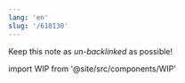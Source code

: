 ```yaml
---
lang: 'en'
slug: '/618130'
---
```


Keep this note as _un-backlinked_ as possible!

import WIP from '@site/src/components/WIP'

<WIP />

<head>
  <html lang="en-US"/>
</head>
